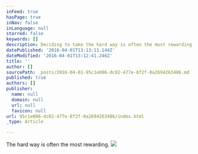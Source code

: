 ```yaml
---
inFeed: true
hasPage: true
inNav: false
inLanguage: null
starred: false
keywords: []
description: Deciding to take the hard way is often the most rewarding.
datePublished: '2016-04-01T13:13:11.144Z'
dateModified: '2016-04-01T13:12:41.246Z'
title: ''
author: []
sourcePath: _posts/2016-04-01-95c1e086-dc02-477e-8f2f-0a2694263486.md
published: true
authors: []
publisher:
  name: null
  domain: null
  url: null
  favicon: null
url: 95c1e086-dc02-477e-8f2f-0a2694263486/index.html
_type: Article

---
```

The hard way is often the most rewarding.
![](https://the-grid-user-content.s3-us-west-2.amazonaws.com/cf2ea5ab-666a-46fa-a380-f229b8250bdc.jpg)